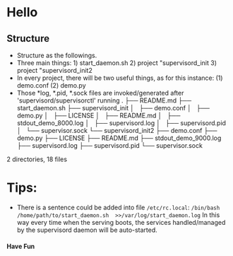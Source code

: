 Hello
=====
Structure
-----
* Structure as the followings. 
* Three main things: 1) start_daemon.sh 2) project "supervisord_init 3) project "supervisord_init2
* In every project, there will be two useful things, as for this instance: (1) demo.conf (2) demo.py
* Those *log, *.pid, *.sock files are invoked/generated after 'supervisord/supervisorctl' running
.
├── README.md
├── start_daemon.sh
├── supervisord_init
│   ├── demo.conf
│   ├── demo.py
│   ├── LICENSE
│   ├── README.md
│   ├── stdout_demo_8000.log
│   ├── supervisord.log
│   ├── supervisord.pid
│   └── supervisor.sock
└── supervisord_init2
    ├── demo.conf
    ├── demo.py
    ├── LICENSE
    ├── README.md
    ├── stdout_demo_9000.log
    ├── supervisord.log
    ├── supervisord.pid
    └── supervisor.sock

2 directories, 18 files

# Tips: #
* There is a sentence could be added into file ```/etc/rc.local```:  ```/bin/bash /home/path/to/start_daemon.sh  >>/var/log/start_daemon.log```
In this way every time when the serving boots, the services handled/managed by the supervisord daemon will be auto-started.
#### Have Fun ####

